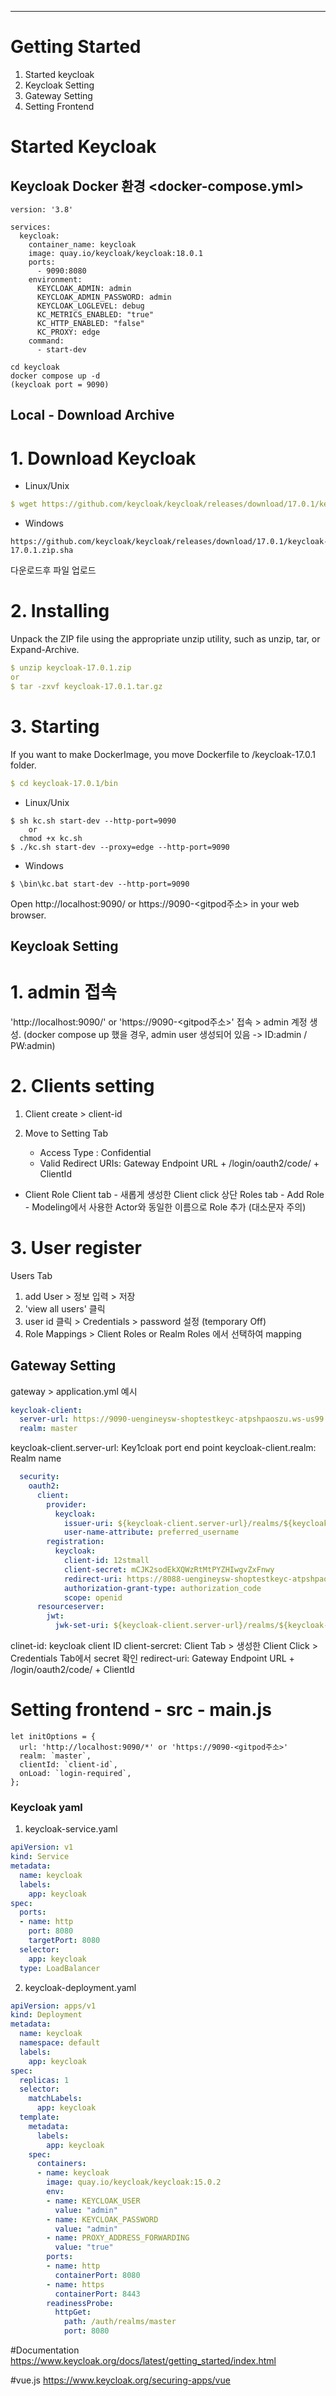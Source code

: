 ---

# Getting Started

1. Started keycloak
2. Keycloak Setting
3. Gateway Setting
4. Setting Frontend


# Started Keycloak
## Keycloak Docker 환경 <docker-compose.yml>
```
version: '3.8'

services:  
  keycloak:
    container_name: keycloak
    image: quay.io/keycloak/keycloak:18.0.1
    ports:
      - 9090:8080
    environment:
      KEYCLOAK_ADMIN: admin
      KEYCLOAK_ADMIN_PASSWORD: admin
      KEYCLOAK_LOGLEVEL: debug
      KC_METRICS_ENABLED: "true"
      KC_HTTP_ENABLED: "false"
      KC_PROXY: edge
    command:
      - start-dev
```

```
cd keycloak
docker compose up -d
(keycloak port = 9090)
```
    
## Local - Download Archive
# 1. Download Keycloak
- Linux/Unix
```yaml
$ wget https://github.com/keycloak/keycloak/releases/download/17.0.1/keycloak-17.0.1.zip
```
- Windows
```text
https://github.com/keycloak/keycloak/releases/download/17.0.1/keycloak-17.0.1.zip.sha
```
다운로드후 파일 업로드

# 2. Installing
Unpack the ZIP file using the appropriate unzip utility, such as unzip, tar, or Expand-Archive.
```yaml
$ unzip keycloak-17.0.1.zip
or
$ tar -zxvf keycloak-17.0.1.tar.gz
```
# 3. Starting
If you want to make DockerImage, you move Dockerfile to /keycloak-17.0.1 folder.
```yaml
$ cd keycloak-17.0.1/bin
```

- Linux/Unix
```
$ sh kc.sh start-dev --http-port=9090 
    or
  chmod +x kc.sh
$ ./kc.sh start-dev --proxy=edge --http-port=9090
```
- Windows
```
$ \bin\kc.bat start-dev --http-port=9090
```


Open http://localhost:9090/ or https://9090-<gitpod주소> in your web browser.


## Keycloak Setting
# 1. admin 접속
'http://localhost:9090/' or 'https://9090-<gitpod주소>' 접속 > admin 계정 생성. 
(docker compose up 했을 경우, admin user 생성되어 있음 -> ID:admin / PW:admin)

# 2. Clients setting
1. Client create >  client-id

2. Move to Setting Tab
    - Access Type : Confidential
    - Valid Redirect URIs: Gateway Endpoint URL + /login/oauth2/code/ + ClientId

- Client Role
Client tab - 새롭게 생성한 Client click
상단 Roles tab - Add Role - Modeling에서 사용한 Actor와 동일한 이름으로 Role 추가 (대소문자 주의)

# 3. User register
Users Tab 
1. add User > 정보 입력 > 저장
2. 'view all users' 클릭
3. user id 클릭 > Credentials > password 설정 (temporary Off)
4. Role Mappings > Client Roles or Realm Roles 에서 선택하여 mapping

## Gateway Setting
gateway > application.yml 예시

````yaml
keycloak-client:
  server-url: https://9090-uengineysw-shoptestkeyc-atpshpaoszu.ws-us99.gitpod.io
  realm: master
````
keycloak-client.server-url: Key1cloak port end point
keycloak-client.realm: Realm name

````yaml
  security:
    oauth2:
      client:
        provider:
          keycloak:
            issuer-uri: ${keycloak-client.server-url}/realms/${keycloak-client.realm}
            user-name-attribute: preferred_username
        registration:
          keycloak:
            client-id: 12stmall
            client-secret: mCJK2sodEkXQWzRtMtPYZHIwgvZxFnwy
            redirect-uri: https://8088-uengineysw-shoptestkeyc-atpshpaoszu.ws-us99.gitpod.io/login/oauth2/code/12stmall
            authorization-grant-type: authorization_code
            scope: openid
      resourceserver:
        jwt:
          jwk-set-uri: ${keycloak-client.server-url}/realms/${keycloak-client.realm}/protocol/openid-connect/certs
````
clinet-id: keycloak client ID
client-sercret: Client Tab > 생성한 Client Click > Credentials Tab에서 secret 확인
redirect-uri: Gateway Endpoint URL + /login/oauth2/code/ + ClientId

# Setting frontend - src - main.js
```
let initOptions = {
  url: 'http://localhost:9090/*' or 'https://9090-<gitpod주소>'
  realm: `master`,
  clientId: `client-id`,
  onLoad: `login-required`,
};
```
    
    
### Keycloak yaml
1. keycloak-service.yaml
```yaml
apiVersion: v1
kind: Service
metadata:
  name: keycloak
  labels:
    app: keycloak
spec:
  ports:
  - name: http
    port: 8080
    targetPort: 8080
  selector:
    app: keycloak
  type: LoadBalancer
```

2. keycloak-deployment.yaml
```yaml
apiVersion: apps/v1
kind: Deployment
metadata:
  name: keycloak
  namespace: default
  labels:
    app: keycloak
spec:
  replicas: 1
  selector:
    matchLabels:
      app: keycloak
  template:
    metadata:
      labels:
        app: keycloak
    spec:
      containers:
      - name: keycloak
        image: quay.io/keycloak/keycloak:15.0.2
        env:
        - name: KEYCLOAK_USER
          value: "admin"
        - name: KEYCLOAK_PASSWORD
          value: "admin"
        - name: PROXY_ADDRESS_FORWARDING
          value: "true"
        ports:
        - name: http
          containerPort: 8080
        - name: https
          containerPort: 8443
        readinessProbe:
          httpGet:
            path: /auth/realms/master
            port: 8080
```
            
#Documentation
https://www.keycloak.org/docs/latest/getting_started/index.html

#vue.js
https://www.keycloak.org/securing-apps/vue

